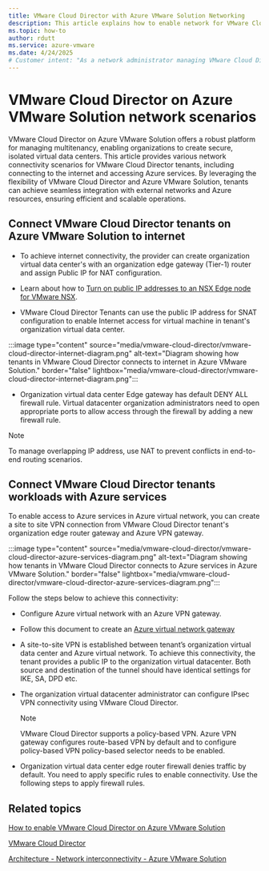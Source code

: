 ```yaml
---
title: VMware Cloud Director with Azure VMware Solution Networking 
description: This article explains how to enable network for VMware Cloud director tenants on Azure VMware Solution 
ms.topic: how-to
author: rdutt
ms.service: azure-vmware
ms.date: 4/24/2025
# Customer intent: "As a network administrator managing VMware Cloud Director tenants on Azure VMware Solution, I want to establish secure internet and Azure service connectivity, so that I can ensure efficient and scalable operations for our virtual data centers."
---
```


# VMware Cloud Director on Azure VMware Solution network scenarios 

VMware Cloud Director on Azure VMware Solution offers a robust platform for managing multitenancy, enabling organizations to create secure, isolated virtual data centers. This article provides various network connectivity scenarios for VMware Cloud Director tenants, including connecting to the internet and accessing Azure services. By leveraging the flexibility of VMware Cloud Director and Azure VMware Solution, tenants can achieve seamless integration with external networks and Azure resources, ensuring efficient and scalable operations.


## Connect VMware Cloud Director tenants on Azure VMware Solution to internet

- To achieve internet connectivity, the provider can create organization virtual data center's with an organization edge gateway (Tier-1) router and assign Public IP for NAT configuration. 

-  Learn about how to [Turn on public IP addresses to an NSX Edge node for VMware NSX](enable-public-ip-nsx-edge.md).

- VMware Cloud Director Tenants can use the public IP address for SNAT configuration to enable Internet access for virtual machine in tenant's organization virtual data center.

:::image type="content" source="media/vmware-cloud-director/vmware-cloud-director-internet-diagram.png" alt-text="Diagram showing how tenants in VMware Cloud Director connects to internet in Azure VMware Solution." border="false" lightbox="media/vmware-cloud-director/vmware-cloud-director-internet-diagram.png":::

- Organization virtual data center Edge gateway has default DENY ALL firewall rule. Virtual datacenter organization administrators need to open appropriate ports to allow access through the firewall by adding a new firewall rule.

> [!Note]
>  To manage overlapping IP address, use NAT to prevent conflicts in end-to-end routing scenarios.


## Connect VMware Cloud Director tenants workloads with Azure services

To enable access to Azure services in Azure virtual network, you can create a site to site VPN connection from VMware Cloud Director tenant's organization edge router gateway and Azure VPN gateway. 

:::image type="content" source="media/vmware-cloud-director/vmware-cloud-director-azure-services-diagram.png" alt-text="Diagram showing how tenants in VMware Cloud Director connects to Azure services in Azure VMware Solution." border="false" lightbox="media/vmware-cloud-director/vmware-cloud-director-azure-services-diagram.png":::

Follow the steps below to achieve this connectivity:
- Configure Azure virtual network with an Azure VPN gateway. 
- Follow this document to create an [Azure virtual network gateway](tutorial-configure-networking.md)
- A site-to-site VPN is established between tenant’s organization virtual data center and Azure virtual network. To achieve this connectivity, the tenant provides a public IP to the organization virtual datacenter. Both source and destination of the tunnel should have identical settings for IKE, SA, DPD etc.
- The organization virtual datacenter administrator can configure IPsec VPN connectivity using VMware Cloud Director.

    > [!Note]
    >  VMware Cloud Director supports a policy-based VPN. Azure VPN gateway configures route-based VPN by default and to configure policy-based VPN policy-based selector needs to be enabled.

- Organization virtual data center edge router firewall denies traffic by default. You need to apply specific rules to enable connectivity. Use the following steps to apply firewall rules.

## Related topics

[How to enable VMware Cloud Director on Azure VMware Solution](enable-vmware-vcd-with-azure.md)

[VMware Cloud Director](https://techdocs.broadcom.com/us/en/vmware-cis/cloud-director/vmware-cloud-director/10-6/overview.html)

[Architecture - Network interconnectivity - Azure VMware Solution](architecture-networking.md)
